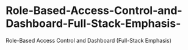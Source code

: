 # Role-Based-Access-Control-and-Dashboard-Full-Stack-Emphasis-
Role-Based Access Control and Dashboard (Full-Stack Emphasis)
